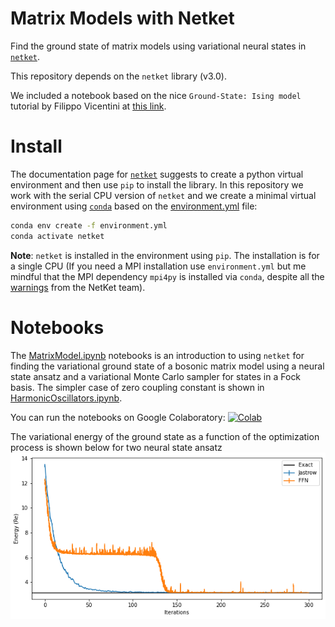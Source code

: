 # Matrix Models with Netket

Find the ground state of matrix models using variational neural states in [`netket`](https://www.netket.org).

This repository depends on the `netket` library (v3.0).

We included a notebook based on the nice `Ground-State: Ising model` tutorial by Filippo Vicentini at [this link](https://netket.readthedocs.io/en/latest/tutorials/gs-ising.html).

# Install

The documentation page for [`netket`](https://www.netket.org/getting_started.html) suggests to create a python virtual environment and then use `pip` to install the library.
In this repository we work with the serial CPU version of `netket` and we create a minimal virtual environment using [`conda`](https://docs.conda.io/projects/conda/en/latest/) based on the [environment.yml](./environment.yml) file:

```bash
conda env create -f environment.yml
conda activate netket
```

**Note**: `netket` is installed in the environment using `pip`. The installation is for a single CPU (If you need a MPI installation use `environment.yml` but me mindful that the MPI dependency `mpi4py` is installed via `conda`, despite all the [warnings](https://netket.readthedocs.io/en/latest/docs/install.html#mpi) from the NetKet team).

# Notebooks

The [MatrixModel.ipynb](./notebooks/MatrixModel.ipynb) notebooks is an introduction to using `netket` for finding the variational ground state of a bosonic matrix model using a neural state ansatz and a variational Monte Carlo sampler for states in a Fock basis.
The simpler case of zero coupling constant is shown in [HarmonicOscillators.ipynb](./notebooks/HarmonicOscillators.ipynb).

You can run the notebooks on Google Colaboratory: [![Colab](https://colab.research.google.com/assets/colab-badge.svg)](https://colab.research.google.com/github/erinaldi/bmn2-netket/blob/main/notebooks/MatrixModel.ipynb)

The variational energy of the ground state as a function of the optimization process is shown below for two neural state ansatz
![energy figure](figures/energy_vs_iterations.png)
